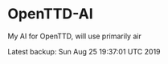 # OpenTTD-AI
My AI for OpenTTD, will use primarily air

Latest backup: Sun Aug 25 19:37:01 UTC 2019
